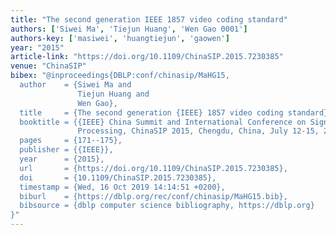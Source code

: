 ```yaml
---
title: "The second generation IEEE 1857 video coding standard"
authors: ['Siwei Ma', 'Tiejun Huang', 'Wen Gao 0001']
authors-key: ['masiwei', 'huangtiejun', 'gaowen']
year: "2015"
article-link: "https://doi.org/10.1109/ChinaSIP.2015.7230385"
venue: "ChinaSIP"
bibex: "@inproceedings{DBLP:conf/chinasip/MaHG15,
  author    = {Siwei Ma and
               Tiejun Huang and
               Wen Gao},
  title     = {The second generation {IEEE} 1857 video coding standard},
  booktitle = {{IEEE} China Summit and International Conference on Signal and Information
               Processing, ChinaSIP 2015, Chengdu, China, July 12-15, 2015},
  pages     = {171--175},
  publisher = {{IEEE}},
  year      = {2015},
  url       = {https://doi.org/10.1109/ChinaSIP.2015.7230385},
  doi       = {10.1109/ChinaSIP.2015.7230385},
  timestamp = {Wed, 16 Oct 2019 14:14:51 +0200},
  biburl    = {https://dblp.org/rec/conf/chinasip/MaHG15.bib},
  bibsource = {dblp computer science bibliography, https://dblp.org}
}"
---
```

